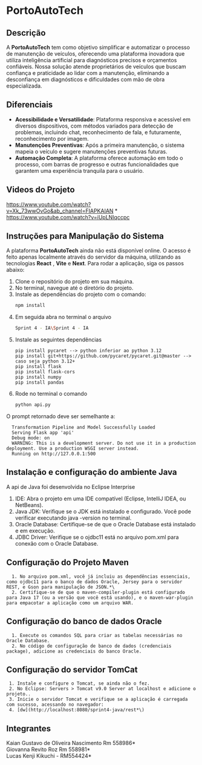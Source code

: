 # PortoAutoTech

## Descrição

A **PortoAutoTech** tem como objetivo simplificar e automatizar o processo de manutenção de veículos, oferecendo uma plataforma inovadora que utiliza inteligência artificial para diagnósticos precisos e orçamentos confiáveis. Nossa solução atende proprietários de veículos que buscam confiança e praticidade ao lidar com a manutenção, eliminando a desconfiança em diagnósticos e dificuldades com mão de obra especializada.

## Diferenciais

- **Acessibilidade e Versatilidade**: Plataforma responsiva e acessível em diversos dispositivos, com métodos variados para detecção de problemas, incluindo chat, reconhecimento de fala, e futuramente, reconhecimento por imagem.
- **Manutenções Preventivas**: Após a primeira manutenção, o sistema mapeia o veículo e sugere manutenções preventivas futuras.
- **Automação Completa**: A plataforma oferece automação em todo o processo, com barras de progresso e outras funcionalidades que garantem uma experiência tranquila para o usuário.

## Videos do Projeto
https://www.youtube.com/watch?v=Xk_73wwOvGo&ab_channel=FIAPKAIAN  *\
https://www.youtube.com/watch?v=iUpLNIqccpc

## Instruções para Manipulação do Sistema

A plataforma **PortoAutoTech** ainda não está disponível online. O acesso é feito apenas localmente através do servidor da máquina, utilizando as tecnologias **React** , **Vite** e **Next**. Para rodar a aplicação, siga os passos abaixo:

1. Clone o repositório do projeto em sua máquina.
2. No terminal, navegue até o diretório do projeto.
3. Instale as dependências do projeto com o comando:
   ```bash
   npm install

4. Em seguida abra no terminal o arquivo
   ```bash
   Sprint 4 - IA\Sprint 4 - IA

5. Instale as seguintes dependências
    ```
    pip install pycaret --> python inferior ao python 3.12
    pip install git+https://github.com/pycaret/pycaret.git@master --> caso seja python 3.12+
    pip install flask
    pip install flask-cors
    pip install numpy
    pip install pandas

6. Rode no terminal o comando
   ```bash
   python api.py
  O prompt retornado deve ser semelhante a:
  
      Transformation Pipeline and Model Successfully Loaded
      Serving Flask app 'api'
      Debug mode: on
      WARNING: This is a development server. Do not use it in a production deployment. Use a production WSGI server instead.
      Running on http://127.0.0.1:500

## Instalação e configuração do ambiente Java
   A api de Java foi desenvolvida no Eclipse Interprise
   
   1. IDE: Abra o projeto em uma IDE compatível (Eclipse, IntelliJ IDEA, ou NetBeans).
   2. Java JDK: Verifique se o JDK está instalado e configurado. Você pode verificar executando java -version no terminal.
   3. Oracle Database: Certifique-se de que o Oracle Database está instalado e em execução.
   4. JDBC Driver: Verifique se o ojdbc11 está no arquivo pom.xml para conexão com o Oracle Database.
   
## Configuração do Projeto Maven 
      1. No arquivo pom.xml, você já incluiu as dependências essenciais, como ojdbc11 para o banco de dados Oracle, Jersey para o servidor REST, e Gson para manipulação de JSON.*\
      2. Certifique-se de que o maven-compiler-plugin está configurado para Java 17 (ou a versão que você está usando), e o maven-war-plugin para empacotar a aplicação como um arquivo WAR.

   
## Configuração do banco de dados Oracle   
      1. Execute os comandos SQL para criar as tabelas necessárias no Oracle Database. 
      2. No código de configuração de banco de dados (credenciais package), adicione as credenciais do banco Oracle.

## Configuração do servidor TomCat
     1. Instale e configure o Tomcat, se ainda não o fez.
     2. No Eclipse: Servers > Tomcat v9.0 Server at localhost e adicione o projeto..
     3. Inicie o servidor Tomcat e verifique se a aplicação é carregada com sucesso, acessando no navegador:
     4. [dw](http://localhost:8080/sprint4-java/rest*\)


## Integrantes

Kaian Gustavo de Oliveira Nascimento Rm 558986*\
Giovanna Revito Roz Rm 558981*\
Lucas Kenji Kikuchi - RM554424*
